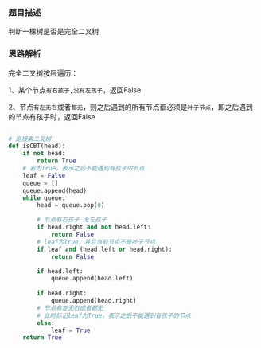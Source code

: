 ### 题目描述

判断一棵树是否是完全二叉树

### 思路解析

完全二叉树按层遍历：

1、某个节点`有右孩子,没有左孩子`，返回False

2、节点`有左无右`或者`都无`，则之后遇到的所有节点都必须是`叶子节点`，即之后遇到的节点有孩子时，返回False

```python

# 是搜索二叉树
def isCBT(head):
    if not head:
        return True
    # 若为True，表示之后不能遇到有孩子的节点
    leaf = False
    queue = []
    queue.append(head)
    while queue:
        head = queue.pop(0)

        # 节点有右孩子 无左孩子
        if head.right and not head.left:
            return False
        # leaf为True，并且当前节点不是叶子节点
        if leaf and (head.left or head.right):
            return False

        if head.left:
            queue.append(head.left)
            
        if head.right:
            queue.append(head.right)
        # 节点有左无右或者都无
        # 此时标记leaf为True，表示之后不能遇到有孩子的节点
        else:
            leaf = True
    return True

```

